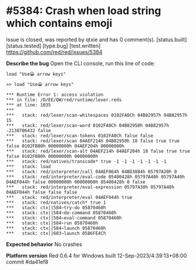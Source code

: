 
#5384: Crash when load string which contains emoji
================================================================================
Issue is closed, was reported by qtxie and has 0 comment(s).
[status.built] [status.tested] [type.bug] [test.written]
<https://github.com/red/red/issues/5384>

**Describe the bug**
Open the CLI console, run this line of code:
```
load "Use😀 arrow keys"
```
```
>> load "Use😀 arrow keys"

*** Runtime Error 1: access violation
*** in file: /D/EE/QW/red/runtime/lexer.reds
*** at line: 1035
***
***   stack: red/lexer/scan-whitespaces 0102FA0Ch 04B82957h 04B82957h 15
***   stack: red/lexer/scan-word 0102FA0Ch 04B82950h 04B82957h -2130706432 false
***   stack: red/lexer/scan-tokens 0102FA0Ch false false
***   stack: red/lexer/scan 04AEF214h 04B82950h 18 false true true false 0102FB80h 00000000h 04AEF204h 00000000h
***   stack: red/lexer/scan-alt 04AEF214h 04AEF204h 18 false true true false 0102FB80h 00000000h 00000000h
***   stack: red/natives/transcode* true -1 -1 -1 -1 -1 -1 -1
***   stack: load
***   stack: red/interpreter/call 04AEF064h 04BD3884h 05797A20h 0
***   stack: red/interpreter/eval-code 05400428h 05797A40h 05797A40h 04AEF044h false 00000000h 00000000h 05400428h 0 false
***   stack: red/interpreter/eval-expression 05797A30h 05797A40h 04AEF044h false false false
***   stack: red/interpreter/eval 04AEF044h true
***   stack: red/natives/catch* true 1
***   stack: ctx||584~try-do 05870460h
***   stack: ctx||584~do-command 05870460h
***   stack: ctx||584~eval-command 05870460h
***   stack: ctx||584~run 05870460h
***   stack: ctx||584~launch 05870460h
***   stack: ctx||603~launch 0586FE4Ch
```

**Expected behavior**
No crashes

**Platform version**
Red 0.6.4 for Windows built 12-Sep-2023/4:39:13+08:00  commit #da41ef8



